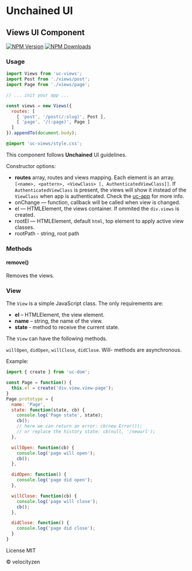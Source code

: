 # Unchained UI

## Views UI Component

[![NPM Version](https://img.shields.io/npm/v/uc-views.svg?style=flat-square)](https://www.npmjs.com/package/uc-views)
[![NPM Downloads](https://img.shields.io/npm/dt/uc-views.svg?style=flat-square)](https://www.npmjs.com/package/uc-views)


### Usage

```js
import Views from 'uc-views';
import Post from './views/post';
import Page from './views/page';

// ... init your app ...

const views = new Views({
  routes: [
    [ 'post', '/post(/:slug)', Post ],
    [ 'page', '/(:page)', Page ]
  ]
}).appendTo(document.body);

```

```css
@import 'uc-views/style.css';
```

This component follows **Unchained** UI guidelines.

Constructor options:

* __routes__ array, routes and views mapping. Each element is an array. `[<name>, <pattern>, <ViewClass> [, AuthenticatedViewClass]]`. If `AuthenticatedViewClass` is present, the views will show it instead of the `ViewClass` when app is authenticated. Check the [uc-app](https://github.com/unchained/app) for more info.
* onChange — function, callback will be called when view is changed.
* el — HTMLElement, the views container. If ommited the `div.views` is created.
* rootEl — HTMLElement, default `html`, top element to apply active view classes.
* rootPath - string, root path

### Methods

#### remove()

Removes the views.

### View

The `View` is a simple JavaScript class. The only requirements are:

* __el__ – HTMLElement, the view element.
* __name__ – string, the name of the view.
* __state__ - method to receive the current state.

The `View` can have the following methods.

`willOpen`, `didOpen`, `willClose`, `didClose`. Will- methods are asynchronous.

Example:

```js
import { create } from 'uc-dom';

const Page = function() {
  this.el = create('div.view.view-page');
}
Page.prototype = {
  name: 'Page',
  state: function(state, cb) {
    console.log('Page state', state);
    cb();
    // here we can return an error: cb(new Error());
    // or replace the history state: cb(null, '/newurl');
  },

  willOpen: function(cb) {
    console.log('page will open');
    cb();
  },

  didOpen: function() {
    console.log('page did open');
  },

  willClose: function(cb) {
    console.log('page will close');
    cb();
  },

  didClose: function() {
    console.log('page did close');
  }
}
```

License MIT

© velocityzen

